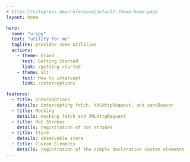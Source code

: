 ```yaml
---
# https://vitepress.dev/reference/default-theme-home-page
layout: home

hero:
  name: "u-spy"
  text: "utility for me"
  tagline: provides some utilities
  actions:
    - theme: brand
      text: Getting Started
      link: /getting-started
    - theme: alt
      text: How to intercept
      link: /interceptions

features:
  - title: Interceptions
    details: intercepting fetch, XMLHttpRequest, and sendBeacon
  - title: Mocking
    details: mocking fetch and XMLHttpRequest
  - title: Hot Strokes
    details: registration of hot strokes
  - title: Store
    details: observable store
  - title: Custom Elements
    details: registration of the simple declarative custom elements
---
```


